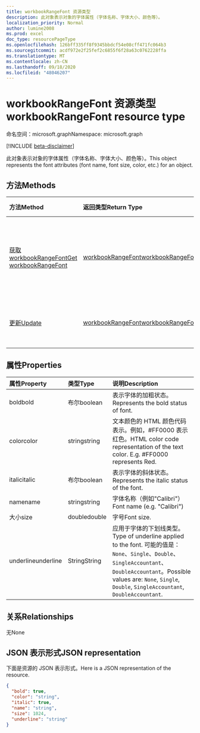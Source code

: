 ```yaml
---
title: workbookRangeFont 资源类型
description: 此对象表示对象的字体属性（字体名称、字体大小、颜色等）。
localization_priority: Normal
author: lumine2008
ms.prod: excel
doc_type: resourcePageType
ms.openlocfilehash: 126bff335ff8f9345bbdcf54e08cff471fc064b3
ms.sourcegitcommit: acdf972e2f25fef2c6855f6f28a63c0762228ffa
ms.translationtype: MT
ms.contentlocale: zh-CN
ms.lasthandoff: 09/18/2020
ms.locfileid: "48046207"
---
```

# <a name="workbookrangefont-resource-type"></a><span data-ttu-id="ca981-103">workbookRangeFont 资源类型</span><span class="sxs-lookup"><span data-stu-id="ca981-103">workbookRangeFont resource type</span></span>

<span data-ttu-id="ca981-104">命名空间：microsoft.graph</span><span class="sxs-lookup"><span data-stu-id="ca981-104">Namespace: microsoft.graph</span></span>

[!INCLUDE [beta-disclaimer](../../includes/beta-disclaimer.md)]

<span data-ttu-id="ca981-105">此对象表示对象的字体属性（字体名称、字体大小、颜色等）。</span><span class="sxs-lookup"><span data-stu-id="ca981-105">This object represents the font attributes (font name, font size, color, etc.) for an object.</span></span>


## <a name="methods"></a><span data-ttu-id="ca981-106">方法</span><span class="sxs-lookup"><span data-stu-id="ca981-106">Methods</span></span>

| <span data-ttu-id="ca981-107">方法</span><span class="sxs-lookup"><span data-stu-id="ca981-107">Method</span></span>           | <span data-ttu-id="ca981-108">返回类型</span><span class="sxs-lookup"><span data-stu-id="ca981-108">Return Type</span></span>    |<span data-ttu-id="ca981-109">说明</span><span class="sxs-lookup"><span data-stu-id="ca981-109">Description</span></span>|
|:---------------|:--------|:----------|
|[<span data-ttu-id="ca981-110">获取 workbookRangeFont</span><span class="sxs-lookup"><span data-stu-id="ca981-110">Get workbookRangeFont</span></span>](../api/rangefont-get.md) | [<span data-ttu-id="ca981-111">workbookRangeFont</span><span class="sxs-lookup"><span data-stu-id="ca981-111">workbookRangeFont</span></span>](workbookrangefont.md) |<span data-ttu-id="ca981-112">读取 rangeFont 对象的属性和关系。</span><span class="sxs-lookup"><span data-stu-id="ca981-112">Read properties and relationships of rangeFont object.</span></span>|
|[<span data-ttu-id="ca981-113">更新</span><span class="sxs-lookup"><span data-stu-id="ca981-113">Update</span></span>](../api/rangefont-update.md) | [<span data-ttu-id="ca981-114">workbookRangeFont</span><span class="sxs-lookup"><span data-stu-id="ca981-114">workbookRangeFont</span></span>](workbookrangefont.md)   |<span data-ttu-id="ca981-115">更新 RangeFont 对象。</span><span class="sxs-lookup"><span data-stu-id="ca981-115">Update RangeFont object.</span></span> |

## <a name="properties"></a><span data-ttu-id="ca981-116">属性</span><span class="sxs-lookup"><span data-stu-id="ca981-116">Properties</span></span>
| <span data-ttu-id="ca981-117">属性</span><span class="sxs-lookup"><span data-stu-id="ca981-117">Property</span></span>     | <span data-ttu-id="ca981-118">类型</span><span class="sxs-lookup"><span data-stu-id="ca981-118">Type</span></span>   |<span data-ttu-id="ca981-119">说明</span><span class="sxs-lookup"><span data-stu-id="ca981-119">Description</span></span>|
|:---------------|:--------|:----------|
|<span data-ttu-id="ca981-120">bold</span><span class="sxs-lookup"><span data-stu-id="ca981-120">bold</span></span>|<span data-ttu-id="ca981-121">布尔</span><span class="sxs-lookup"><span data-stu-id="ca981-121">boolean</span></span>|<span data-ttu-id="ca981-122">表示字体的加粗状态。</span><span class="sxs-lookup"><span data-stu-id="ca981-122">Represents the bold status of font.</span></span>|
|<span data-ttu-id="ca981-123">color</span><span class="sxs-lookup"><span data-stu-id="ca981-123">color</span></span>|<span data-ttu-id="ca981-124">string</span><span class="sxs-lookup"><span data-stu-id="ca981-124">string</span></span>|<span data-ttu-id="ca981-p101">文本颜色的 HTML 颜色代码表示。例如，#FF0000 表示红色。</span><span class="sxs-lookup"><span data-stu-id="ca981-p101">HTML color code representation of the text color. E.g. #FF0000 represents Red.</span></span>|
|<span data-ttu-id="ca981-128">italic</span><span class="sxs-lookup"><span data-stu-id="ca981-128">italic</span></span>|<span data-ttu-id="ca981-129">布尔</span><span class="sxs-lookup"><span data-stu-id="ca981-129">boolean</span></span>|<span data-ttu-id="ca981-130">表示字体的斜体状态。</span><span class="sxs-lookup"><span data-stu-id="ca981-130">Represents the italic status of the font.</span></span>|
|<span data-ttu-id="ca981-131">name</span><span class="sxs-lookup"><span data-stu-id="ca981-131">name</span></span>|<span data-ttu-id="ca981-132">string</span><span class="sxs-lookup"><span data-stu-id="ca981-132">string</span></span>|<span data-ttu-id="ca981-133">字体名称（例如"Calibri"）</span><span class="sxs-lookup"><span data-stu-id="ca981-133">Font name (e.g. "Calibri")</span></span>|
|<span data-ttu-id="ca981-134">大小</span><span class="sxs-lookup"><span data-stu-id="ca981-134">size</span></span>|<span data-ttu-id="ca981-135">double</span><span class="sxs-lookup"><span data-stu-id="ca981-135">double</span></span>|<span data-ttu-id="ca981-136">字号</span><span class="sxs-lookup"><span data-stu-id="ca981-136">Font size.</span></span>|
|<span data-ttu-id="ca981-137">underline</span><span class="sxs-lookup"><span data-stu-id="ca981-137">underline</span></span>| <span data-ttu-id="ca981-138">String</span><span class="sxs-lookup"><span data-stu-id="ca981-138">String</span></span> |<span data-ttu-id="ca981-139">应用于字体的下划线类型。</span><span class="sxs-lookup"><span data-stu-id="ca981-139">Type of underline applied to the font.</span></span> <span data-ttu-id="ca981-140">可能的值是：`None`、`Single`、`Double`、`SingleAccountant`、`DoubleAccountant`。</span><span class="sxs-lookup"><span data-stu-id="ca981-140">Possible values are: `None`, `Single`, `Double`, `SingleAccountant`, `DoubleAccountant`.</span></span>|

## <a name="relationships"></a><span data-ttu-id="ca981-141">关系</span><span class="sxs-lookup"><span data-stu-id="ca981-141">Relationships</span></span>
<span data-ttu-id="ca981-142">无</span><span class="sxs-lookup"><span data-stu-id="ca981-142">None</span></span>


## <a name="json-representation"></a><span data-ttu-id="ca981-143">JSON 表示形式</span><span class="sxs-lookup"><span data-stu-id="ca981-143">JSON representation</span></span>

<span data-ttu-id="ca981-144">下面是资源的 JSON 表示形式。</span><span class="sxs-lookup"><span data-stu-id="ca981-144">Here is a JSON representation of the resource.</span></span>

<!-- {
  "blockType": "resource",
  "optionalProperties": [

  ],
  "@odata.type": "microsoft.graph.workbookRangeFont"
}-->

```json
{
  "bold": true,
  "color": "string",
  "italic": true,
  "name": "string",
  "size": 1024,
  "underline": "string"
}

```

<!-- uuid: 8fcb5dbc-d5aa-4681-8e31-b001d5168d79
2015-10-25 14:57:30 UTC -->
<!--
{
  "type": "#page.annotation",
  "description": "RangeFont resource",
  "keywords": "",
  "section": "documentation",
  "tocPath": "",
  "suppressions": []
}
-->


